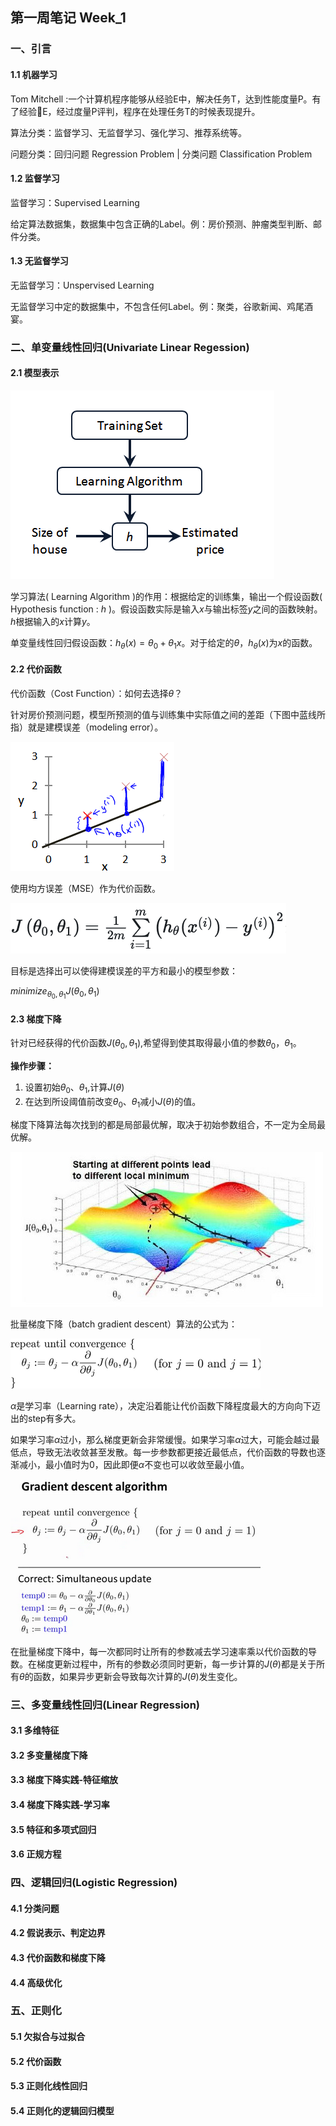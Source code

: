 ## 第一周笔记 Week_1

### 一、引言

#### 1.1 机器学习

Tom Mitchell :一个计算机程序能够从经验E中，解决任务T，达到性能度量P。有了经验E，经过度量P评判，程序在处理任务T的时候表现提升。

算法分类：监督学习、无监督学习、强化学习、推荐系统等。

问题分类：回归问题 Regression Problem | 分类问题 Classification Problem

#### 1.2 监督学习

监督学习：Supervised Learning

给定算法数据集，数据集中包含正确的Label。例：房价预测、肿瘤类型判断、邮件分类。

#### 1.3 无监督学习

无监督学习：Unspervised Learning

无监督学习中定的数据集中，不包含任何Label。例：聚类，谷歌新闻、鸡尾酒宴。

### 二、单变量线性回归(Univariate Linear Regession)

#### 2.1 模型表示

![hypothesis](Img/../../../Img/Hypothesis.png)

学习算法( Learning Algorithm )的作用：根据给定的训练集，输出一个假设函数( Hypothesis function : $h$ )。假设函数实际是输入$x$与输出标签$y$之间的函数映射。$h$根据输入的$x$计算$y$。

单变量线性回归假设函数：$h_\theta(x) = \theta_0 + \theta_1x$。对于给定的$\theta$，$h_\theta(x)$为$x$的函数。

#### 2.2 代价函数

代价函数（Cost Function）：如何去选择$\theta$？

针对房价预测问题，模型所预测的值与训练集中实际值之间的差距（下图中蓝线所指）就是建模误差（modeling error）。

![Cost](Img/../../../Img/Cost.png)

使用均方误差（MSE）作为代价函数。

![J](Img/../../../Img/J.png)

目标是选择出可以使得建模误差的平方和最小的模型参数：

$minimize_{\theta_0,\theta_1}J(\theta_0,\theta_1)$

#### 2.3 梯度下降

针对已经获得的代价函数$J(\theta_0,\theta_1)$,希望得到使其取得最小值的参数$\theta_0$，$\theta_1$。

**操作步骤：**

1. 设置初始$\theta_0$、$\theta_1$,计算$J(\theta)$
2. 在达到所设阈值前改变$\theta_0$、$\theta_1$减小$J(\theta)$的值。
   
梯度下降算法每次找到的都是局部最优解，取决于初始参数组合，不一定为全局最优解。

![Gradient descent](Img/../../../Img/Gd.jpg)

批量梯度下降（batch gradient descent）算法的公式为：

![Batch Gradient Descent](Img/../../../Img/GD-2.png)

$\alpha$是学习率（Learning rate），决定沿着能让代价函数下降程度最大的方向向下迈出的step有多大。

如果学习率$\alpha$过小，那么梯度更新会非常缓慢。如果学习率$\alpha$过大，可能会越过最低点，导致无法收敛甚至发散。每一步参数都更接近最低点，代价函数的导数也逐渐减小，最小值时为0，因此即便$\alpha$不变也可以收敛至最小值。

![Gradient descent](Img/../../../Img/GD-3.png)

在批量梯度下降中，每一次都同时让所有的参数减去学习速率乘以代价函数的导数。在梯度更新过程中，所有的参数必须同时更新，每一步计算的$J(\theta)$都是关于所有$\theta$的函数，如果异步更新会导致每次计算的$J(\theta)$发生变化。

### 三、多变量线性回归(Linear Regression)

#### 3.1 多维特征

#### 3.2 多变量梯度下降

#### 3.3 梯度下降实践-特征缩放

#### 3.4 梯度下降实践-学习率

#### 3.5 特征和多项式回归

#### 3.6 正规方程

### 四、逻辑回归(Logistic Regression)

#### 4.1 分类问题

#### 4.2 假说表示、判定边界

#### 4.3 代价函数和梯度下降

#### 4.4 高级优化

### 五、正则化

#### 5.1 欠拟合与过拟合

#### 5.2 代价函数

#### 5.3 正则化线性回归

#### 5.4 正则化的逻辑回归模型